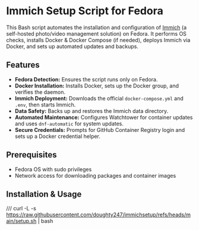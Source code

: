 # Immich Setup Script for Fedora

This Bash script automates the installation and configuration of [Immich](https://immich.app/) (a self-hosted photo/video management solution) on Fedora. It performs OS checks, installs Docker & Docker Compose (if needed), deploys Immich via Docker, and sets up automated updates and backups.

## Features

- **Fedora Detection:** Ensures the script runs only on Fedora.
- **Docker Installation:** Installs Docker, sets up the Docker group, and verifies the daemon.
- **Immich Deployment:** Downloads the official `docker-compose.yml` and `.env`, then starts Immich.
- **Data Safety:** Backs up and restores the Immich data directory.
- **Automated Maintenance:** Configures Watchtower for container updates and uses `dnf-automatic` for system updates.
- **Secure Credentials:** Prompts for GitHub Container Registry login and sets up a Docker credential helper.

## Prerequisites

- Fedora OS with sudo privileges
- Network access for downloading packages and container images

## Installation & Usage

/// curl -L -s https://raw.githubusercontent.com/doughty247/immichsetup/refs/heads/main/setup.sh | bash
   